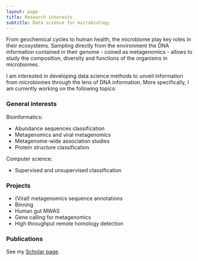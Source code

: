 ```yaml
---
layout: page
title: Research interests
subtitle: Data science for microbiology
---
```


From geochemical cycles to human health, the microbiome play key roles in their ecosystems. Sampling directly from the environment the DNA information contained in their genome - coined as metagenomics - allows to study the composition, diversity and functions of the organisms in microbiomes.

I am interested in developing data science methods to unveil information from microbiomes through the lens of DNA information. More specifically, I am currently working on the following topics:

### General interests

Bioinformatics:
 * Abundance sequences classification
 * Metagenomics and viral metagenomics
 * Metagenome-wide association studies
 * Protein structure classification

Computer science:
 * Supervised and unsupervised classification

### Projects

* (Viral) metagenomics sequence annotations
* Binning
* Human gut MWAS
* Gene calling for metagenomics
* High throughput remote homology detection

### Publications

See my [Scholar page](https://scholar.google.com/citations?user=vmTnjSYAAAAJ).



